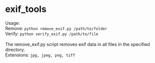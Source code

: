 # exif_tools

Usage: <br />
Remove: ``` python remove_exif.py /path/to/folder ``` <br />
Verify: ``` python verify_exif.py /path/to/file ``` <br />
<br />
The remove_exif.py script removes exif data in all files in the specified directory. <br />
Extensions: ``` jpg, jpeg, png, tiff ```

